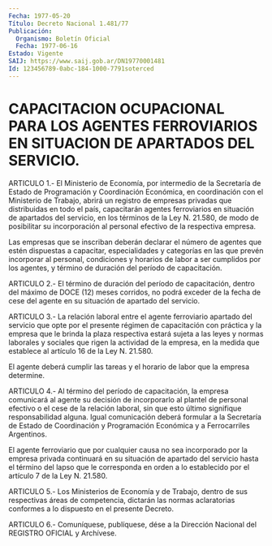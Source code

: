 ```yaml
---
Fecha: 1977-05-20
Título: Decreto Nacional 1.481/77
Publicación:
  Organismo: Boletín Oficial
  Fecha: 1977-06-16
Estado: Vigente
SAIJ: https://www.saij.gob.ar/DN19770001481
Id: 123456789-0abc-184-1000-7791soterced
---
```

# CAPACITACION OCUPACIONAL PARA LOS AGENTES FERROVIARIOS EN SITUACION DE APARTADOS DEL SERVICIO.

<a id="1"></a>
ARTICULO  1.-  El Ministerio de Economía, por intermedio de la Secretaría de Estado  de  Programación y Coordinación Económica, en coordinación con el Ministerio  de  Trabajo,  abrirá un registro de empresas  privadas  que  distribuidas en todo el país,  capacitarán agentes ferroviarios en situación  de  apartados  del  servicio, en los  términos  de  la  Ley  N.  21.580,  de modo de posibilitar  su incorporación al personal efectivo de la respectiva  empresa.

Las  empresas  que  se  inscriban  deberán  declarar  el  número de agentes    que  estén  dispuestas  a  capacitar,  especialidades  y categorías en  las que prevén incorporar al personal, condiciones y horarios de labor  a  ser  cumplidos  por los agentes, y término de duración del período de capacitación.

<a id="2"></a>
ARTICULO 2.- El término de duración del período de capacitación,  dentro  del  máximo  de DOCE (12) meses corridos, no podrá exceder de la fecha de cese del  agente  en  su  situación de apartado del servicio.

<a id="3"></a>
ARTICULO  3.-  La relación laboral entre el agente ferroviario apartado  del  servicio   que  opte  por  el  presente  régimen  de capacitación con práctica  y  la  empresa  que  le  brinda la plaza respectiva estará sujeta a las leyes y normas laborales  y sociales que  rigen  la  actividad de la empresa, en la medida que establece al artículo 16 de la Ley N. 21.580.

El agente deberá  cumplir  las  tareas y el horario de labor que la empresa determine.

<a id="4"></a>
ARTICULO 4.- Al término del período de capacitación, la empresa comunicará  al  agente  su  decisión  de incorporarlo al plantel de personal efectivo o el cese de la relación  laboral,  sin  que esto último    signifique  responsabilidad  alguna.  Igual  comunicación deberá formular  a  la  Secretaría  de  Estado  de  Coordinación  y Programación    Económica    y  a  Ferrocarriles  Argentinos.

El agente ferroviario que por  cualquier  causa  no sea incorporado por la empresa privada continuará en su situación  de  apartado del servicio hasta el término del lapso que le corresponda en  orden  a lo establecido por el artículo 7 de la Ley N. 21.580.

<a id="5"></a>
ARTICULO  5.- Los Ministerios de Economía y de Trabajo, dentro de  sus respectivas  áreas  de  competencia,  dictarán  las  normas aclaratorias  conformes  a  lo  dispuesto  en  el presente Decreto.

<a id="6"></a>
ARTICULO  6.-  Comuníquese,  publíquese,  dése  a la Dirección Nacional del REGISTRO OFICIAL y Archívese.